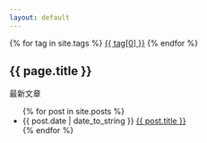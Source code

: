 ```yaml
---
layout: default
---
```


<div class="core"></div>
<div class="tags">
   <!-- 标签云 -->
    <div id='tag_cloud' class="tags newsItem">
        {% for tag in site.tags %}
        <a href="#{{ tag[0] }}" title="{{ tag[0] }}" rel="{{ tag[1].size }}">{{ tag[0] }}</a>
        {% endfor %}
    </div>
</div>
<h2>{{ page.title }}</h2>
<p>最新文章</p>
<ul>
    {% for post in site.posts %}
    <li>
        {{ post.date | date_to_string }} 
        <a href="{{ site.baseurl }}{{ post.url }}">{{ post.title }}</a>
    </li>
    {% endfor %}
</ul>